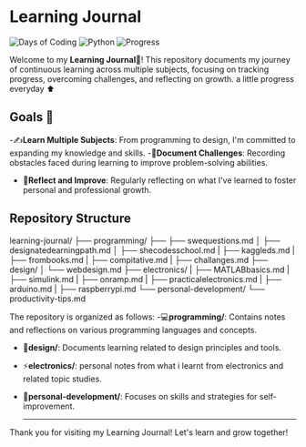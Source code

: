 # Learning Journal

![Days of Coding](https://img.shields.io/badge/Days%20of%20Coding-4-orange) ![Python](https://img.shields.io/badge/Python-3.9-blue) ![Progress](https://img.shields.io/badge/Progress-5%-brightgreen)

Welcome to my **Learning Journal📔**! This repository documents my journey of continuous learning across multiple subjects, focusing on tracking progress, overcoming challenges, and reflecting on growth.
a little progress everyday ⬆️
## Goals 🎯

-✍️**Learn Multiple Subjects**: From programming to design, I'm committed to expanding my knowledge and skills.
-📓**Document Challenges**: Recording obstacles faced during learning to improve problem-solving abilities.
- 🚀**Reflect and Improve**: Regularly reflecting on what I've learned to foster personal and professional growth.

## Repository Structure

learning-journal/
├── programming/
├── ├── swequestions.md
│   ├── designatedearningpath.md
│   ├── shecodesschool.md
|   ├── kaggleds.md
|   ├── frombooks.md
|   ├── compitative.md
|   ├── challanges.md
├── design/
│   └── webdesign.md
├── electronics/
|   ├── MATLABbasics.md 
|   ├── simulink.md
|   ├── onramp.md
|   ├── practicalelectronics.md
|   ├── arduino.md
|   ├── raspberrypi.md
└── personal-development/
    └── productivity-tips.md


The repository is organized as follows:
-💻**programming/**: Contains notes and reflections on various programming languages and concepts.
- 🎨**design/**: Documents learning related to design principles and tools.
- ⚡**electronics/**: personal notes from what i learnt from electronics and related topic studies.
- 🌱**personal-development/**: Focuses on skills and strategies for self-improvement.

  ---

Thank you for visiting my Learning Journal! Let's learn and grow together!

